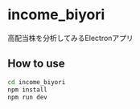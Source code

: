 # income_biyori
高配当株を分析してみるElectronアプリ

## How to use
```bash
cd income_biyori
npm install
npm run dev
```
